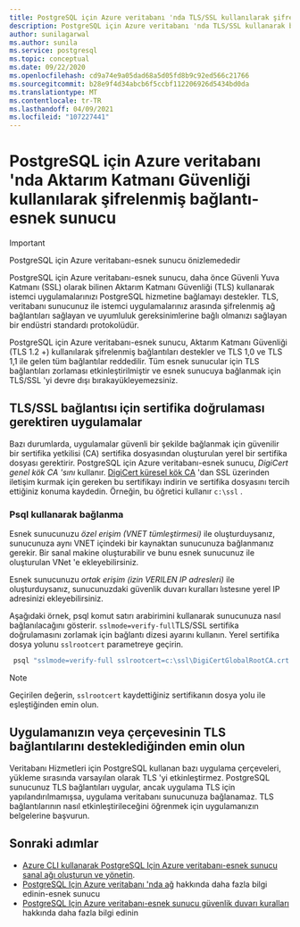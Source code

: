 ```yaml
---
title: PostgreSQL için Azure veritabanı 'nda TLS/SSL kullanılarak şifrelenmiş bağlantı-esnek sunucu
description: PostgreSQL için Azure veritabanı 'nda TLS/SSL kullanarak bağlanma hakkında yönergeler ve bilgiler-esnek sunucu.
author: sunilagarwal
ms.author: sunila
ms.service: postgresql
ms.topic: conceptual
ms.date: 09/22/2020
ms.openlocfilehash: cd9a74e9a05dad68a5d05fd8b9c92ed566c21766
ms.sourcegitcommit: b28e9f4d34abcb6f5ccbf112206926d5434bd0da
ms.translationtype: MT
ms.contentlocale: tr-TR
ms.lasthandoff: 04/09/2021
ms.locfileid: "107227441"
---
```

# <a name="encrypted-connectivity-using-transport-layer-security-in-azure-database-for-postgresql---flexible-server"></a>PostgreSQL için Azure veritabanı 'nda Aktarım Katmanı Güvenliği kullanılarak şifrelenmiş bağlantı-esnek sunucu

> [!IMPORTANT]
> PostgreSQL için Azure veritabanı-esnek sunucu önizlemededir

PostgreSQL için Azure veritabanı-esnek sunucu, daha önce Güvenli Yuva Katmanı (SSL) olarak bilinen Aktarım Katmanı Güvenliği (TLS) kullanarak istemci uygulamalarınızı PostgreSQL hizmetine bağlamayı destekler. TLS, veritabanı sunucunuz ile istemci uygulamalarınız arasında şifrelenmiş ağ bağlantıları sağlayan ve uyumluluk gereksinimlerine bağlı olmanızı sağlayan bir endüstri standardı protokolüdür.

PostgreSQL için Azure veritabanı-esnek sunucu, Aktarım Katmanı Güvenliği (TLS 1.2 +) kullanılarak şifrelenmiş bağlantıları destekler ve TLS 1,0 ve TLS 1,1 ile gelen tüm bağlantılar reddedilir. Tüm esnek sunucular için TLS bağlantıları zorlaması etkinleştirilmiştir ve esnek sunucuya bağlanmak için TLS/SSL 'yi devre dışı bırakayükleyemezsiniz.

## <a name="applications-that-require-certificate-verification-for-tlsssl-connectivity"></a>TLS/SSL bağlantısı için sertifika doğrulaması gerektiren uygulamalar
Bazı durumlarda, uygulamalar güvenli bir şekilde bağlanmak için güvenilir bir sertifika yetkilisi (CA) sertifika dosyasından oluşturulan yerel bir sertifika dosyası gerektirir. PostgreSQL için Azure veritabanı-esnek sunucu, *DigiCert genel kök CA 'sını* kullanır. [DigiCert küresel kök CA](https://dl.cacerts.digicert.com/DigiCertGlobalRootCA.crt.pem) 'dan SSL üzerinden iletişim kurmak için gereken bu sertifikayı indirin ve sertifika dosyasını tercih ettiğiniz konuma kaydedin. Örneğin, bu öğretici kullanır `c:\ssl` .


### <a name="connect-using-psql"></a>Psql kullanarak bağlanma
Esnek sunucunuzu *özel erişim (VNET tümleştirmesi)* ile oluşturduysanız, sunucunuza aynı VNET içindeki bir kaynaktan sunucunuza bağlanmanız gerekir. Bir sanal makine oluşturabilir ve bunu esnek sunucunuz ile oluşturulan VNet 'e ekleyebilirsiniz.

Esnek sunucunuzu *ortak erişim (izin VERILEN IP adresleri)* ile oluşturduysanız, sunucunuzdaki güvenlik duvarı kuralları lıstesıne yerel IP adresinizi ekleyebilirsiniz.

Aşağıdaki örnek, psql komut satırı arabirimini kullanarak sunucunuza nasıl bağlanılacağını gösterir. `sslmode=verify-full`TLS/SSL sertifika doğrulamasını zorlamak için bağlantı dizesi ayarını kullanın. Yerel sertifika dosya yolunu `sslrootcert` parametreye geçirin.

```bash
 psql "sslmode=verify-full sslrootcert=c:\ssl\DigiCertGlobalRootCA.crt.pem host=mydemoserver.postgres.database.azure.com dbname=postgres user=myadmin"
```
> [!Note]
> Geçirilen değerin, `sslrootcert` kaydettiğiniz sertifikanın dosya yolu ile eşleştiğinden emin olun.

## <a name="ensure-your-application-or-framework-supports-tls-connections"></a>Uygulamanızın veya çerçevesinin TLS bağlantılarını desteklediğinden emin olun

Veritabanı Hizmetleri için PostgreSQL kullanan bazı uygulama çerçeveleri, yükleme sırasında varsayılan olarak TLS 'yi etkinleştirmez. PostgreSQL sunucunuz TLS bağlantıları uygular, ancak uygulama TLS için yapılandırılmamışsa, uygulama veritabanı sunucunuza bağlanamaz. TLS bağlantılarının nasıl etkinleştirileceğini öğrenmek için uygulamanızın belgelerine başvurun.

## <a name="next-steps"></a>Sonraki adımlar
- [Azure CLI kullanarak PostgreSQL Için Azure veritabanı-esnek sunucu sanal ağı oluşturun ve yönetin](./how-to-manage-virtual-network-cli.md).
- [PostgreSQL Için Azure veritabanı 'nda ağ](./concepts-networking.md) hakkında daha fazla bilgi edinin-esnek sunucu
- [PostgreSQL Için Azure veritabanı-esnek sunucu güvenlik duvarı kuralları](./concepts-networking.md#public-access-allowed-ip-addresses) hakkında daha fazla bilgi edinin
